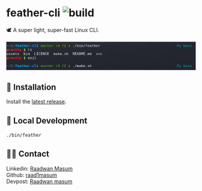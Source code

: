 # feather-cli ![build](https://api.travis-ci.com/raad1masum/personal-site.svg?branch=master&status=passed)
🕊 A super light, super-fast Linux CLI.
<br>
<br>
![gravity](./assets/gravity.png)

## 🔌 Installation
Install the [latest release](https://github.com/raad1masum/feather-cli/releases).

## 🚀 Local Development
```sh
./bin/feather
```
## 👨‍💻 Contact

Linkedin: [Raadwan Masum](https://www.linkedin.com/in/raadwan-masum-9147bb1a5)
<br>
Github: [raad1masum](https://github.com/raad1masum)
<br>
Devpost: [Raadwan masum](https://devpost.com/raad1masum)
